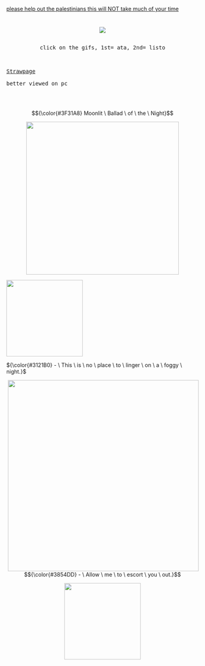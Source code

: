  [please help out the palestinians this will NOT take much of your time](https://arab.org/click-to-help/palestine/) 
#

<p align="center">
<img src="https://komarev.com/ghpvc/?username=p4rtypoison&style=plastic&base=1851&label=rarecandies&color=160643"/>
</p>

<p align="center">
<kbd><br>click on the gifs, 1st= ata, 2nd= listo<br>&nbsp;  </kbd> 
 
<kbd><br> [Strawpage](https://dontlooklook.straw.page/)<br>&nbsp; </kbd>
 <kbd><br>better viewed on pc<br>&nbsp;  </kbd> 
</p>

<br>


$${\color{#3F31A8} Moonlit \ Ballad \ of \ the \ Night}$$

<p align="center">
<img src="https://file.garden/aFQP9esOHyVvl9zD/woah.png" width="400">
</p>


<a href="https://huffpuff.atabook.org/" target="_blank">
 <img src="https://github.com/user-attachments/assets/d535cb89-1004-49d0-b414-0fe4355c6ce7" width="200">
</a>
 
<br>



${\color{#3121B0} - \ This \ is \ no \ place \ to \ linger \ on \ a \ foggy \ night.}$


<img src="https://file.garden/aFQP9esOHyVvl9zD/zooo%20wee%20mama.png" width="500" align="right">
<p align="right">
 
$${\color{#3854DD} - \ Allow \ me \ to \ escort \ you \ out.}$$

</p>



<p align="center">
 <a href="https://listography.com/fiftyreasonstodie" target="_blank">
<img src="https://github.com/user-attachments/assets/219f5139-8f1b-4014-9b00-50bd0f3263d0" width="200">
 </a>
</p>

<br><br>
<br><br>
<br><br>
#
